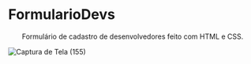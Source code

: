 # FormularioDevs
<p align="center">Formulário de cadastro de desenvolvedores feito com HTML e CSS.</p>

![Captura de Tela (155)](https://user-images.githubusercontent.com/79586479/125141298-002fc880-e0eb-11eb-84c1-d7f31e41b76c.png)

